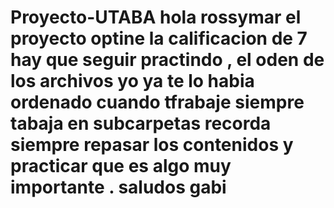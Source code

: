 # Proyecto-UTABA   hola rossymar  el proyecto  optine la calificacion de 7 hay que seguir practindo , el oden de los archivos yo ya te lo habia ordenado  cuando tfrabaje siempre tabaja en subcarpetas recorda siempre repasar los contenidos y practicar que es algo muy importante . saludos gabi
